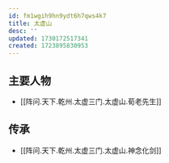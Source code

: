 ```yaml
---
id: fm1wgih9hn9ydt6h7qws4k7
title: 太虚山
desc: ''
updated: 1730172517341
created: 1723895830953
---
```


## 主要人物

- [[阵问.天下.乾州.太虚三门.太虚山.荀老先生]]

## 传承

- [[阵问.天下.乾州.太虚三门.太虚山.神念化剑]]
